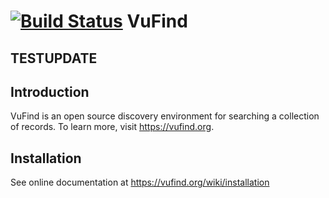 [![Build Status](https://travis-ci.org/vufind-org/vufind.svg?branch=master)](https://travis-ci.org/vufind-org/vufind)
VuFind
======

TESTUPDATE
----------

Introduction
------------
VuFind is an open source discovery environment for searching a collection of
records.  To learn more, visit https://vufind.org.


Installation
------------

See online documentation at https://vufind.org/wiki/installation
